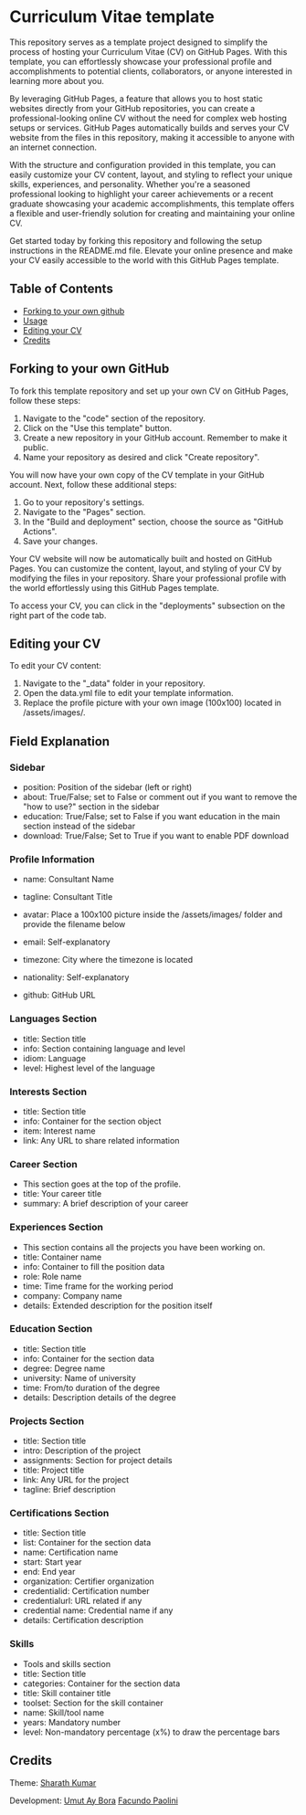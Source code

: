 # Curriculum Vitae template

This repository serves as a template project designed to simplify the process of hosting your Curriculum Vitae (CV) on GitHub Pages. With this template, you can effortlessly showcase your professional profile and accomplishments to potential clients, collaborators, or anyone interested in learning more about you.

By leveraging GitHub Pages, a feature that allows you to host static websites directly from your GitHub repositories, you can create a professional-looking online CV without the need for complex web hosting setups or services. GitHub Pages automatically builds and serves your CV website from the files in this repository, making it accessible to anyone with an internet connection.

With the structure and configuration provided in this template, you can easily customize your CV content, layout, and styling to reflect your unique skills, experiences, and personality. Whether you're a seasoned professional looking to highlight your career achievements or a recent graduate showcasing your academic accomplishments, this template offers a flexible and user-friendly solution for creating and maintaining your online CV.

Get started today by forking this repository and following the setup instructions in the README.md file. Elevate your online presence and make your CV easily accessible to the world with this GitHub Pages template.

## Table of Contents

- [Forking to your own github](#Forking-to-your-own-github)
- [Usage](#usage)
- [Editing your CV](#editing-your-cv)
- [Credits](#credits)

## Forking to your own GitHub

To fork this template repository and set up your own CV on GitHub Pages, follow these steps:

1. Navigate to the "code" section of the repository.
2. Click on the "Use this template" button.
3. Create a new repository in your GitHub account. Remember to make it public.
4. Name your repository as desired and click "Create repository".

You will now have your own copy of the CV template in your GitHub account. Next, follow these additional steps:

1. Go to your repository's settings.
2. Navigate to the "Pages" section.
3. In the "Build and deployment" section, choose the source as "GitHub Actions".
4. Save your changes.

Your CV website will now be automatically built and hosted on GitHub Pages. You can customize the content, layout, and styling of your CV by modifying the files in your repository. Share your professional profile with the world effortlessly using this GitHub Pages template.

To access your CV, you can click in the "deployments" subsection on the right part of the code tab.

## Editing your CV

To edit your CV content:

1. Navigate to the "\_data" folder in your repository.
2. Open the data.yml file to edit your template information.
3. Replace the profile picture with your own image (100x100) located in /assets/images/.

## Field Explanation

### Sidebar
- position: Position of the sidebar (left or right)
- about: True/False; set to False or comment out if you want to remove the "how to use?" section in the sidebar
- education: True/False; set to False if you want education in the main section instead of the sidebar
- download: True/False; Set to True if you want to enable PDF download

### Profile Information
- name: Consultant Name
- tagline: Consultant Title
- avatar: Place a 100x100 picture inside the /assets/images/ folder and provide the filename below

- email: Self-explanatory
- timezone: City where the timezone is located
- nationality: Self-explanatory
- github: GitHub URL

### Languages Section
- title: Section title
- info: Section containing language and level
- idiom: Language
- level: Highest level of the language

### Interests Section
- title: Section title
- info: Container for the section object
- item: Interest name
- link: Any URL to share related information

### Career Section
- This section goes at the top of the profile.
- title: Your career title
- summary: A brief description of your career

### Experiences Section
- This section contains all the projects you have been working on.
- title: Container name
- info: Container to fill the position data
- role: Role name
- time: Time frame for the working period
- company: Company name
- details: Extended description for the position itself

### Education Section
- title: Section title
- info: Container for the section data
- degree: Degree name
- university: Name of university
- time: From/to duration of the degree
- details: Description details of the degree

### Projects Section
- title: Section title
- intro: Description of the project
- assignments: Section for project details
- title: Project title
- link: Any URL for the project
- tagline: Brief description

### Certifications Section
- title: Section title
- list: Container for the section data
- name: Certification name
- start: Start year
- end: End year
- organization: Certifier organization
- credentialid: Certification number
- credentialurl: URL related if any
- credential name: Credential name if any
- details: Certification description

### Skills
- Tools and skills section
- title: Section title
- categories: Container for the section data
- title: Skill container title
- toolset: Section for the skill container
- name: Skill/tool name
- years: Mandatory number
- level: Non-mandatory percentage (x%) to draw the percentage bars

## Credits

Theme:
[Sharath Kumar](https://github.com/sharu725/online-cv)

Development:
[Umut Ay Bora](https://github.com/Umutayb)
[Facundo Paolini](https://github.com/FisSher)
